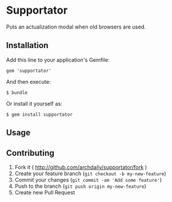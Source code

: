 # Supportator

Puts an actualization modal when old browsers are used.

## Installation

Add this line to your application's Gemfile:

    gem 'supportator'

And then execute:

    $ bundle

Or install it yourself as:

    $ gem install supportator

## Usage

## Contributing

1. Fork it ( http://github.com/archdaily/supportator/fork )
2. Create your feature branch (`git checkout -b my-new-feature`)
3. Commit your changes (`git commit -am 'Add some feature'`)
4. Push to the branch (`git push origin my-new-feature`)
5. Create new Pull Request
